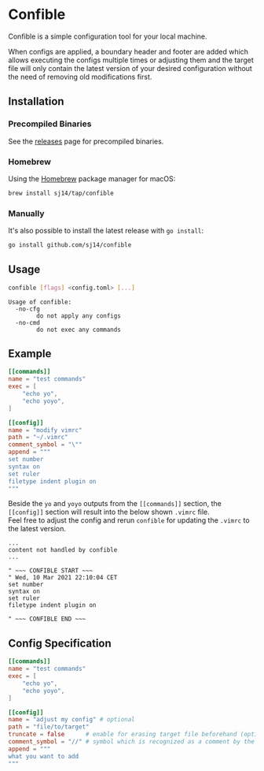 # Confible

Confible is a simple configuration tool for your local machine.

When configs are applied, a boundary header and footer are added which allows executing the configs multiple times or adjusting them and the target file will only contain the latest version of your desired configuration without the need of removing old modifications first.

## Installation

### Precompiled Binaries

See the [releases](https://github.com/sj14/confible/releases) page for precompiled binaries.

### Homebrew

Using the [Homebrew](https://brew.sh/) package manager for macOS:

```bash
brew install sj14/tap/confible
```

### Manually

It's also possible to install the latest release with `go install`:

```bash
go install github.com/sj14/confible
```

## Usage

```bash
confible [flags] <config.toml> [...]
```

```text
Usage of confible:
  -no-cfg
        do not apply any configs
  -no-cmd
        do not exec any commands
```

## Example

```toml
[[commands]]
name = "test commands"
exec = [
    "echo yo", 
    "echo yoyo",
]

[[config]]
name = "modify vimrc"
path = "~/.vimrc"
comment_symbol = "\""
append = """
set number
syntax on
set ruler
filetype indent plugin on
"""
```

Beside the `yo` and `yoyo` outputs from the `[[commands]]` section, the `[[config]]` section will result into the below shown `.vimrc` file.  
Feel free to adjust the config and rerun `confible` for updating the `.vimrc` to the latest version.

```text
...
content not handled by confible
...

" ~~~ CONFIBLE START ~~~
" Wed, 10 Mar 2021 22:10:04 CET
set number
syntax on
set ruler
filetype indent plugin on

" ~~~ CONFIBLE END ~~~
```

## Config Specification

```toml
[[commands]]
name = "test commands"
exec = [
    "echo yo", 
    "echo yoyo",
]

[[config]]
name = "adjust my config" # optional
path = "file/to/target"
truncate = false      # enable for erasing target file beforehand (optional)
comment_symbol = "//" # symbol which is recognized as a comment by the target file
append = """
what you want to add
"""
```
